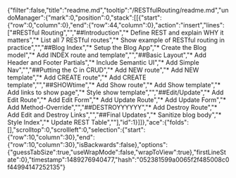 {"filter":false,"title":"readme.md","tooltip":"/RESTfulRouting/readme.md","undoManager":{"mark":0,"position":0,"stack":[[{"start":{"row":0,"column":0},"end":{"row":44,"column":0},"action":"insert","lines":["#RESTful Routing","","##Introduction","* Define REST and explain WHY it matters","* List all 7 RESTful routes","* Show example of RESTful routing in practice","","##Blog Index","* Setup the Blog App","* Create the Blog model","* Add INDEX route and template","","##Basic Layout","* Add Header and Footer Partials","* Include Semantic UI","* Add Simple Nav","","##Putting the C in CRUD","* Add NEW route","* Add NEW template","* Add CREATE route","* Add CREATE template","","##SHOWtime","* Add Show route","* Add Show template","* Add links to show page","* Style show template","","##Edit/Update","* Add Edit Route","* Add Edit Form","* Add Update Route","* Add Update Form","* Add Method-Override","","##DESTROYYYYYY","* Add Destroy Route","* Add Edit and Destroy Links","","##Final Updates","* Sanitize blog body","* Style Index","* Update REST Table",""],"id":1}]]},"ace":{"folds":[],"scrolltop":0,"scrollleft":0,"selection":{"start":{"row":10,"column":30},"end":{"row":10,"column":30},"isBackwards":false},"options":{"guessTabSize":true,"useWrapMode":false,"wrapToView":true},"firstLineState":0},"timestamp":1489276940477,"hash":"052381599a0065f2f485008c0f44994147252135"}